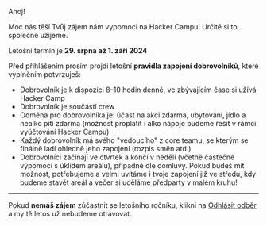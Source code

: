 Ahoj! 

Moc nás těší Tvůj zájem nám vypomoci na Hacker Campu! Určitě si to společně užijeme.

Letošní termín je **29. srpna až 1. září 2024**

Před přihlášením prosím projdi letošní **pravidla zapojení dobrovolníků**,
které vyplněním potvrzuješ:

*   Dobrovolník je k dispozici 8-10 hodin denně, ve zbývajícím čase si užívá Hacker Camp
*   Dobrovolník je součástí crew
*   Odměna pro dobrovolníka je: účast na akci zdarma, ubytování, jídlo 
    a nealko pití zdarma (možnost proplatit i alko nápoje budeme řešit 
    v rámci vyúčtování Hacker Campu)
*   Každý dobrovolník má svého "vedoucího" z core teamu, se kterým se finálně
    ladí ohledně jeho zapojení (rozpis směn atd.)
*   Dobrovolníci začínají ve čtvrtek a končí v neděli 
    (včetně částečné výpomoci s úklidem areálu), případně dle domluvy. 
    Pokud budeš mít možnost, potřebujeme a velmi uvítáme i tvoje zapojení 
    již ve středu, kdy budeme stavět areál a večer si uděláme předparty v malém kruhu!

* * *

Pokud **nemáš zájem** zúčastnit se letošního ročníku, klikni na [Odhlásit odběr](javascript:optout()) 
a my tě letos už nebudeme otravovat.
